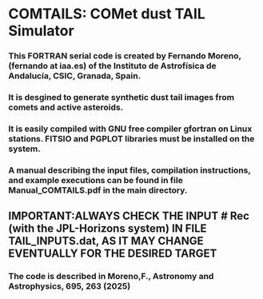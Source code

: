 # COMTAILS: COMet dust TAIL Simulator
### This FORTRAN serial code is created by **Fernando Moreno**, (fernando at iaa.es) of the Instituto de Astrofísica de Andalucía, CSIC, Granada, Spain.
### It is desgined to generate synthetic dust tail images from comets and active asteroids.
### It is easily compiled with GNU free compiler gfortran on Linux stations. FITSIO and PGPLOT libraries must be installed on the system.
### A manual describing the input files, compilation instructions, and example executions can be found in file Manual_COMTAILS.pdf in the main directory. 
## IMPORTANT:ALWAYS CHECK THE INPUT # Rec (with the JPL-Horizons system) IN FILE TAIL_INPUTS.dat, AS IT MAY CHANGE EVENTUALLY FOR THE DESIRED TARGET
### The code is described in Moreno,F., Astronomy and Astrophysics, 695, 263 (2025) 
